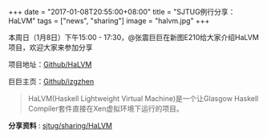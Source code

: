 
+++
date = "2017-01-08T20:55:00+08:00"
title = "SJTUG例行分享：HaLVM"
tags = ["news", "sharing"]
image = "halvm.jpg"
+++


本周日（1月8日）下午15:00 - 17:30，@张震巨巨在新图E210给大家介绍HaLVM项目，欢迎大家来参加分享


项目地址：[Github/HaLVM](https://github.com/GaloisInc/HaLVM)

巨巨主页：[Github/izgzhen](https://github.com/izgzhen)

> HaLVM(Haskell Lightweight Virtual Machine)是一个让Glasgow Haskell Compiler套件直接在Xen虚拟环境下运行的项目。

**分享资料** : [sjtug/sharing/HaLVM](https://github.com/sjtug/sharing/tree/master/2017-01-08)
